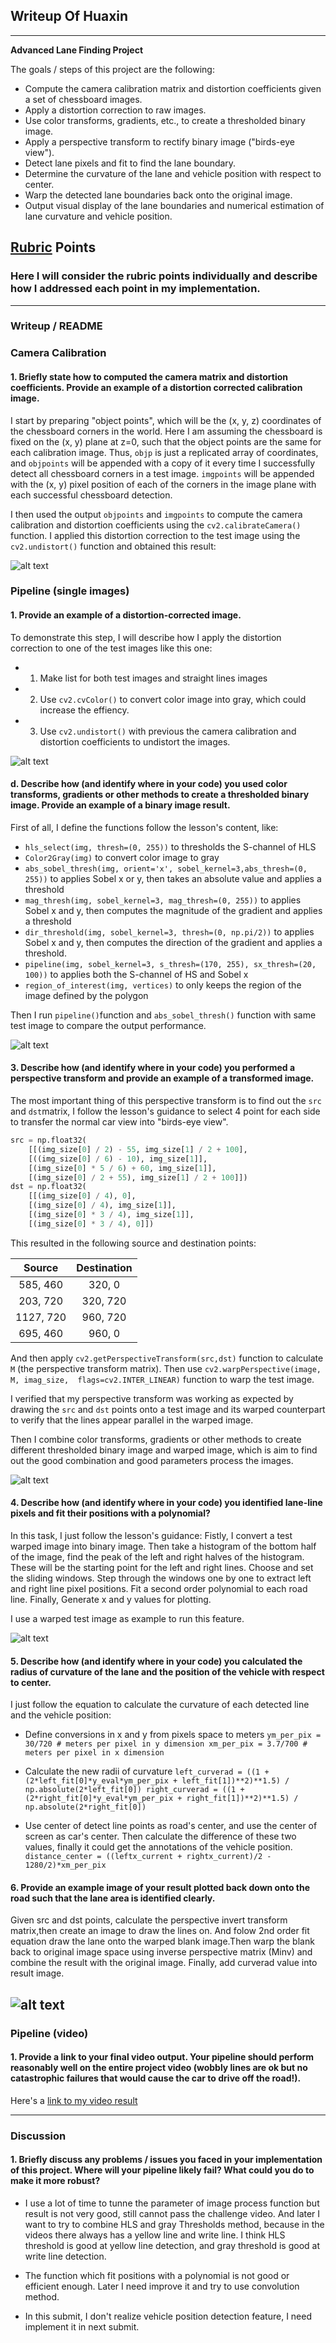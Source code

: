 ## Writeup Of Huaxin

---

**Advanced Lane Finding Project**

The goals / steps of this project are the following:

* Compute the camera calibration matrix and distortion coefficients given a set of chessboard images.
* Apply a distortion correction to raw images.
* Use color transforms, gradients, etc., to create a thresholded binary image.
* Apply a perspective transform to rectify binary image ("birds-eye view").
* Detect lane pixels and fit to find the lane boundary.
* Determine the curvature of the lane and vehicle position with respect to center.
* Warp the detected lane boundaries back onto the original image.
* Output visual display of the lane boundaries and numerical estimation of lane curvature and vehicle position.

[//]: # (Image References)

[image1]: ./output_images/original_undistorted.png "Undistorted"
[image2]: ./output_images/original_undistorted_example.png "Road Transformed"
[image3]: ./output_images/original_pipeline_example.png "Binary Example"
[image4]: ./output_images/original_perspective_example.png "Warp Example"
[image5]: ./output_images/line_fit_example.png "Fit Visual"
[image6]: ./output_images/line_curverad_example.png "Output"
[video1]: ./project_video_result.mp4 "Video"

## [Rubric](https://review.udacity.com/#!/rubrics/571/view) Points

### Here I will consider the rubric points individually and describe how I addressed each point in my implementation.  

---

### Writeup / README

### Camera Calibration

#### 1. Briefly state how to computed the camera matrix and distortion coefficients. Provide an example of a distortion corrected calibration image.

I start by preparing "object points", which will be the (x, y, z) coordinates of the chessboard corners in the world. Here I am assuming the chessboard is fixed on the (x, y) plane at z=0, such that the object points are the same for each calibration image.  Thus, `objp` is just a replicated array of coordinates, and `objpoints` will be appended with a copy of it every time I successfully detect all chessboard corners in a test image.  `imgpoints` will be appended with the (x, y) pixel position of each of the corners in the image plane with each successful chessboard detection.  

I then used the output `objpoints` and `imgpoints` to compute the camera calibration and distortion coefficients using the `cv2.calibrateCamera()` function.  I applied this distortion correction to the test image using the `cv2.undistort()` function and obtained this result: 

![alt text][image1]
### Pipeline (single images)

#### 1. Provide an example of a distortion-corrected image.

To demonstrate this step, I will describe how I apply the distortion correction to one of the test images like this one:
* 1) Make list for both test images and straight lines images
* 2) Use `cv2.cvColor()` to convert color image into gray, which could increase the effiency.
* 3) Use `cv2.undistort()` with previous the camera calibration and distortion coefficients to undistort the images.

![alt text][image2]

#### d. Describe how (and identify where in your code) you used color transforms, gradients or other methods to create a thresholded binary image.  Provide an example of a binary image result.

First of all, I define the functions follow the lesson's content, like:
* `hls_select(img, thresh=(0, 255))` to thresholds the S-channel of HLS
* `Color2Gray(img)` to convert color image to gray
* `abs_sobel_thresh(img, orient='x', sobel_kernel=3,abs_thresh=(0, 255))` to applies Sobel x or y, then takes an absolute value and applies a threshold
* `mag_thresh(img, sobel_kernel=3, mag_thresh=(0, 255))` to applies Sobel x and y, then computes the magnitude of the gradient and applies a threshold
* `dir_threshold(img, sobel_kernel=3, thresh=(0, np.pi/2))` to applies Sobel x and y, then computes the direction of the gradient and applies a threshold.
* `pipeline(img, sobel_kernel=3, s_thresh=(170, 255), sx_thresh=(20, 100))` to applies both the S-channel of HS and Sobel x
* `region_of_interest(img, vertices)` to only keeps the region of the image defined by the polygon

Then I run `pipeline()`function and `abs_sobel_thresh()` function with same test image to compare the output performance.

![alt text][image3]
#### 3. Describe how (and identify where in your code) you performed a perspective transform and provide an example of a transformed image.

The most important thing of this perspective transform is to find out the `src` and `dst`matrix, I follow the lesson's guidance to select 4 point for each side to transfer the normal car view into "birds-eye view". 

```python
src = np.float32(
    [[(img_size[0] / 2) - 55, img_size[1] / 2 + 100],
    [((img_size[0] / 6) - 10), img_size[1]],
    [(img_size[0] * 5 / 6) + 60, img_size[1]],
    [(img_size[0] / 2 + 55), img_size[1] / 2 + 100]])
dst = np.float32(
    [[(img_size[0] / 4), 0],
    [(img_size[0] / 4), img_size[1]],
    [(img_size[0] * 3 / 4), img_size[1]],
    [(img_size[0] * 3 / 4), 0]])
```

This resulted in the following source and destination points:

| Source        | Destination   | 
|:-------------:|:-------------:| 
| 585, 460      | 320, 0        | 
| 203, 720      | 320, 720      |
| 1127, 720     | 960, 720      |
| 695, 460      | 960, 0        |

And then apply `cv2.getPerspectiveTransform(src,dst)` function to calculate `M`
(the perspective transform matrix). Then use `cv2.warpPerspective(image, M, imag_size,  flags=cv2.INTER_LINEAR)` function to warp the test image.

I verified that my perspective transform was working as expected by drawing the `src` and `dst` points onto a test image and its warped counterpart to verify that the lines appear parallel in the warped image.

Then I combine color transforms, gradients or other methods to create different thresholded binary image and warped image, which is aim to find out the good combination and good parameters process the images.

![alt text][image4]
#### 4. Describe how (and identify where in your code) you identified lane-line pixels and fit their positions with a polynomial?

In this task, I just follow the lesson's guidance:
Fistly, I convert a test warped image into binary image. Then take a histogram of the bottom half of the image, find the peak of the left and right halves of the histogram. These will be the starting point for the left and right lines. Choose and set the sliding windows. Step through the windows one by one to extract left and right line pixel positions. Fit a second order polynomial to each road line. Finally, Generate x and y values for plotting.

I use a warped test image as example to run this feature.

![alt text][image5]
#### 5. Describe how (and identify where in your code) you calculated the radius of curvature of the lane and the position of the vehicle with respect to center.

I just follow the equation to calculate the curvature of each detected line and the vehicle position:
* Define conversions in x and y from pixels space to meters
`ym_per_pix = 30/720 # meters per pixel in y dimension
xm_per_pix = 3.7/700 # meters per pixel in x dimension
`
* Calculate the new radii of curvature
`left_curverad = ((1 + (2*left_fit[0]*y_eval*ym_per_pix + left_fit[1])**2)**1.5) / np.absolute(2*left_fit[0])
right_curverad = ((1 + (2*right_fit[0]*y_eval*ym_per_pix + right_fit[1])**2)**1.5) / np.absolute(2*right_fit[0])
`

* Use center of detect line points as road's center, and use the center of screen as car's center. Then calculate the difference of these two values, finally it could get the annotations of the vehicle position.
`distance_center = ((leftx_current + rightx_current)/2 - 1280/2)*xm_per_pix`

#### 6. Provide an example image of your result plotted back down onto the road such that the lane area is identified clearly.

Given src and dst points, calculate the perspective invert transform matrix,then create an image to draw the lines on. And folow 2nd order fit equation draw the lane onto the warped blank image.Then warp the blank back to original image space using inverse perspective matrix (Minv) and combine the result with the original image. Finally, add curverad value into result image.

![alt text][image6]
---

### Pipeline (video)

#### 1. Provide a link to your final video output.  Your pipeline should perform reasonably well on the entire project video (wobbly lines are ok but no catastrophic failures that would cause the car to drive off the road!).

Here's a [link to my video result](./project_video_result.mp4)

---

### Discussion

#### 1. Briefly discuss any problems / issues you faced in your implementation of this project.  Where will your pipeline likely fail?  What could you do to make it more robust?

* I use a lot of time to tunne the parameter of image process function but result is not very good, still cannot pass the challenge video. And later I want to try to combine HLS and gray Thresholds method, because in the videos there always has a yellow line and write line. I think HLS threshold is good at yellow line detection, and gray threshold is good at write line detection.

* The function which fit positions with a polynomial is not good or efficient enough. Later I need improve it and try to use convolution method. 

* In this submit, I don't realize vehicle position detection feature, I need implement it in next submit. 
